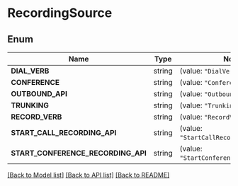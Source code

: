 # RecordingSource

## Enum

Name | Type | Notes
------------ | ------------- | -------------
**DIAL_VERB** | string | (value: `"DialVerb"`)
**CONFERENCE** | string | (value: `"Conference"`)
**OUTBOUND_API** | string | (value: `"OutboundAPI"`)
**TRUNKING** | string | (value: `"Trunking"`)
**RECORD_VERB** | string | (value: `"RecordVerb"`)
**START_CALL_RECORDING_API** | string | (value: `"StartCallRecordingAPI"`)
**START_CONFERENCE_RECORDING_API** | string | (value: `"StartConferenceRecordingAPI"`)


[[Back to Model list]](../README.md#documentation-for-models) [[Back to API list]](../README.md#documentation-for-api-endpoints) [[Back to README]](../README.md)


